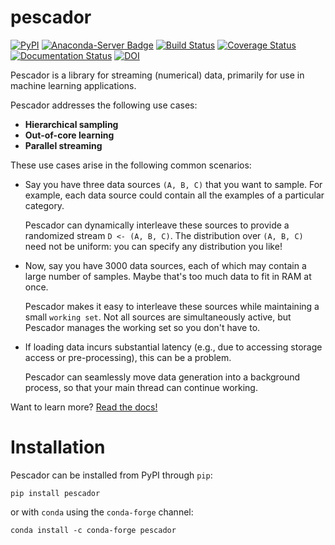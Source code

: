 pescador
========
[![PyPI](https://img.shields.io/pypi/v/pescador.svg)](https://pypi.python.org/pypi/pescador)
[![Anaconda-Server Badge](https://anaconda.org/conda-forge/pescador/badges/version.svg)](https://anaconda.org/conda-forge/pescador)
[![Build Status](https://travis-ci.org/pescadores/pescador.svg?branch=master)](https://travis-ci.org/pescadores/pescador)
[![Coverage Status](https://coveralls.io/repos/pescadores/pescador/badge.svg)](https://coveralls.io/r/pescadores/pescador)
[![Documentation Status](https://readthedocs.org/projects/pescador/badge/?version=latest)](https://readthedocs.org/projects/pescador/?badge=latest)
[![DOI](https://zenodo.org/badge/DOI/10.5281/zenodo.400700.svg)](https://doi.org/10.5281/zenodo.400700)

Pescador is a library for streaming (numerical) data, primarily for use in machine learning applications.

Pescador addresses the following use cases:

- **Hierarchical sampling**
- **Out-of-core learning**
- **Parallel streaming**

These use cases arise in the following common scenarios:

- Say you have three data sources `(A, B, C)` that you want to sample. 
  For example, each data source could contain all the examples of a particular category.

  Pescador can dynamically interleave these sources to provide a randomized stream `D <- (A, B, C)`.
  The distribution over `(A, B, C)` need not be uniform: you can specify any distribution you like!

- Now, say you have 3000 data sources, each of which may contain a large number of samples.  Maybe that's too much data to fit in RAM at once.

  Pescador makes it easy to interleave these sources while maintaining a small `working set`.
  Not all sources are simultaneously active, but Pescador manages the working set so you don't have to.

- If loading data incurs substantial latency (e.g., due to accessing storage access
  or pre-processing), this can be a problem.
  
  Pescador can seamlessly move data generation into a background process, so that your main thread can continue working.


Want to learn more? [Read the docs!](http://pescador.readthedocs.org)


Installation
============

Pescador can be installed from PyPI through `pip`:
```
pip install pescador
```
or with `conda` using the `conda-forge` channel:
```
conda install -c conda-forge pescador
```
